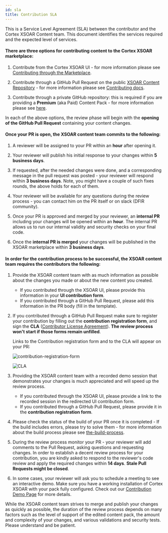 ```yaml
---
id: sla
title: Contribution SLA
---
```


This is a Service Level Agreement (SLA) between the contributor and the Cortex XSOAR Content team. This document identifies the services required and the expected level of services.

#### There are three options for contributing content to the Cortex XSOAR marketplace:

   1. Contribute from the Cortex XSOAR UI - for more information please see [Contributing through the Marketplace](../contributing/marketplace).
   
   2. Contribute through a GitHub Pull Request on the public [XSOAR Content Repository](https://github.com/demisto/content) - for more information please see [Contributing docs](../contributing/contributing#how-to-contribute).

   3. Contribute through a private GitHub repository: this is required if you are providing a **Premium** (aka Paid) Content Pack - for more information please see [here](../packs/premium_packs).
   

In each of the above options, the review phase will begin with the **opening of the GitHub Pull Request** containing your content changes.

#### Once your PR is open, the XSOAR content team commits to the following:

   1. A reviewer will be assigned to your PR within an **hour** after opening it.
   
   2. Your reviewer will publish his initial response to your changes within **5 business days**.
   
   3. If requested, after the needed changes were done, and a corresponding message in the pull request was posted - your reviewer will respond within **3 business days**. Note, you might have a couple of such fixes rounds, the above holds for each of them.
   
   4. Your reviewer will be available for any questions during the review process - you can contact him on the PR itself or on slack (DFIR community).
   
   5. Once your PR is approved and merged by your reviewer, an **internal PR** including your changes will be opened within an **hour**.
    The internal PR allows us to run our internal validity and security checks on your final code. 
   
   6. Once the **internal PR is merged** your changes will be published in the XSOAR marketplace within **3 business days**.



#### In order for the contribution process to be successful, the XSOAR content team requires the contributors the following:

   1. Provide the XSOAR content team with as much information as possible about the changes you made or about the new content you created.
        * If you contributed through the XSOAR UI, please provide this information in your **UI contribution form**.
        * If you contributed through a GitHub Pull Request, please add this information in the PR body (fill in the template). 
   
   2. If you contributed through a GitHub Pull Request make sure to register your contribution by filling out the **contribution registration form**, and sign the **CLA** ([Contributor License Agreement](https://github.com/demisto/content/blob/master/docs/cla.pdf)).
      **The review process won't start if those forms remain unfilled**.
      
      Links to the Contribution registration form and to the CLA will appear on your PR:
      
      ![contribution-registration-form](/doc_imgs/contributing/contribution-registration-form.png)
      
      ![CLA](/doc_imgs/contributing/failed_CLA.png)
      
      
   3. Providing the XSOAR content team with a recorded demo session that demonstrates your changes is much appreciated and will speed up the review process.
        * If you contributed through the XSOAR UI, please provide a link to the recorded session in the redirected UI contribution form.
        * If you contributed through a GitHub Pull Request, please provide it in the **contribution registration form**.
   
   4. Please check the status of the build of your PR once it is completed - If the build includes errors, please try to solve them - for more information about the build process please see [the-build-process](../contributing/conventions#the-build-process).
   
   5. During the review process monitor your PR - your reviewer will add comments to the Pull Request, asking questions and requesting changes. In order to establish a decent review process for your contribution, you are kindly asked to respond to the reviewer's code review and apply the required changes within **14 days**.
      **Stale Pull Requests might be closed**.
    
   6. In some cases, your reviewer will ask you to schedule a meeting to see an interactive demo. Make sure you have a working installation of Cortex XSOAR with your pack fully configured. Check out our [Contribution Demo Page](../contributing/demo-prep) for more details.
   
   
 
While the XSOAR content team strives to merge and publish your changes as quickly as possible, the duration of the review process depends on many factors such as the level of support of the edited content pack, the amount and complexity of your changes, and various validations and security tests.
Please understand and be patient.

